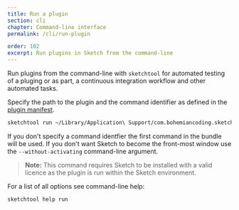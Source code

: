 ```yaml
---
title: Run a plugin
section: cli
chapter: Command-line interface
permalink: /cli/run-plugin

order: 102
excerpt: Run plugins in Sketch from the command-line
---
```


Run plugins from the command-line with `sketchtool` for automated testing of a pluging or as part, a continuous integration workflow and other automated tasks.

Specify the path to the plugin and the command identifier as defined in the [plugin manifest](/plugins/plugin-manifest).

```sh
sketchtool run ~/Library/Application\ Support/com.bohemiancoding.sketch3/Plugins/select-shapes.sketchplugin rectangles
```

If you don't specify a command identfier the first command in the bundle will be used. If you don't want Sketch to become the front-most window use the `--without-activating` command-line argument.

> **Note:** This command requires Sketch to be installed with a valid licence as the plugin is run within the Sketch environment.

For a list of all options see command-line help:

```sh
sketchtool help run
```
